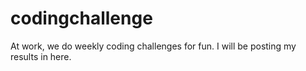 # codingchallenge

At work, we do weekly coding challenges for fun. I will be posting my results in here.
